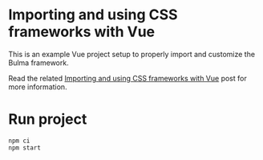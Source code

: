 # Importing and using CSS frameworks with Vue

This is an example Vue project setup to properly import and customize the Bulma framework.

Read the related [Importing and using CSS frameworks with Vue](https://headsigned.com/posts/importing-and-using-css-frameworks-with-vue/) post for more information.

# Run project

```shell
npm ci
npm start
```
